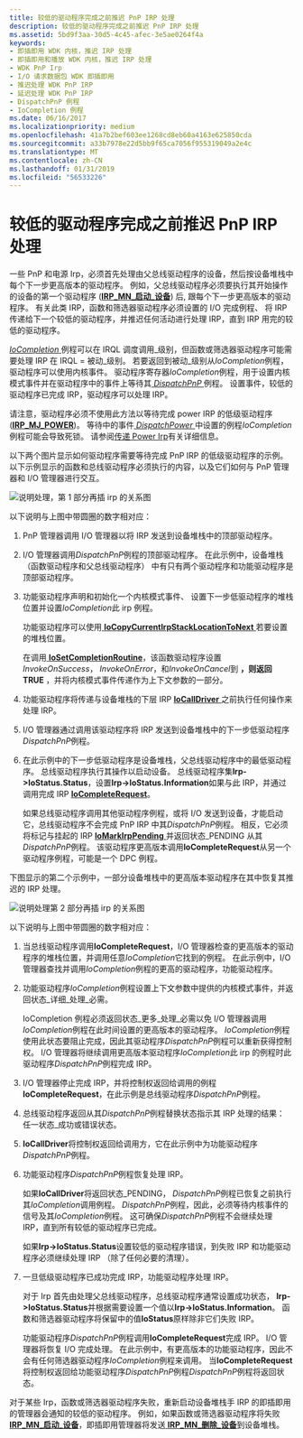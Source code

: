 ```yaml
---
title: 较低的驱动程序完成之前推迟 PnP IRP 处理
description: 较低的驱动程序完成之前推迟 PnP IRP 处理
ms.assetid: 5bd9f3aa-30d5-4c45-afec-3e5ae0264f4a
keywords:
- 即插即用 WDK 内核，推迟 IRP 处理
- 即插即用和播放 WDK 内核，推迟 IRP 处理
- WDK PnP Irp
- I/O 请求数据包 WDK 即插即用
- 推迟处理 WDK PnP IRP
- 延迟处理 WDK PnP IRP
- DispatchPnP 例程
- IoCompletion 例程
ms.date: 06/16/2017
ms.localizationpriority: medium
ms.openlocfilehash: 41a7b2bef603ee1268cd8eb60a4163e625850cda
ms.sourcegitcommit: a33b7978e22d5bb9f65ca7056f955319049a2e4c
ms.translationtype: MT
ms.contentlocale: zh-CN
ms.lasthandoff: 01/31/2019
ms.locfileid: "56533226"
---
```

# <a name="postponing-pnp-irp-processing-until-lower-drivers-finish"></a>较低的驱动程序完成之前推迟 PnP IRP 处理





一些 PnP 和电源 Irp，必须首先处理由父总线驱动程序的设备，然后按设备堆栈中每个下一步更高版本的驱动程序。 例如，父总线驱动程序必须要执行其开始操作的设备的第一个驱动程序 ([**IRP\_MN\_启动\_设备**](https://msdn.microsoft.com/library/windows/hardware/ff551749)) 后, 跟每个下一步更高版本的驱动程序。 有关此类 IRP，函数和筛选器驱动程序必须设置的 I/O 完成例程、 将 IRP 传递给下一个较低的驱动程序，并推迟任何活动进行处理 IRP，直到 IRP 用完的较低的驱动程序。

[ *IoCompletion* ](https://msdn.microsoft.com/library/windows/hardware/ff548354)例程可以在 IRQL 调度调用\_级别，但函数或筛选器驱动程序可能需要处理 IRP 在 IRQL = 被动\_级别。 若要返回到被动\_级别从*IoCompletion*例程，驱动程序可以使用内核事件。 驱动程序寄存器*IoCompletion*例程，用于设置内核模式事件并在驱动程序中的事件上等待其[ *DispatchPnP* ](https://docs.microsoft.com/windows-hardware/drivers/ddi/content/wdm/nc-wdm-driver_dispatch)例程。 设置事件，较低的驱动程序已完成 IRP，驱动程序可以处理 IRP。

请注意，驱动程序必须不使用此方法以等待完成 power IRP 的低级驱动程序 ([**IRP\_MJ\_POWER**](https://msdn.microsoft.com/library/windows/hardware/ff550784))。 等待中的事件[ *DispatchPower* ](https://docs.microsoft.com/windows-hardware/drivers/ddi/content/wdm/nc-wdm-driver_dispatch)中设置的例程*IoCompletion*例程可能会导致死锁。 请参阅[传递 Power Irp](passing-power-irps.md)有关详细信息。

以下两个图片显示如何驱动程序需要等待完成 PnP IRP 的低级驱动程序的示例。 以下示例显示的函数和总线驱动程序必须执行的内容，以及它们如何与 PnP 管理器和 I/O 管理器进行交互。

![说明处理，第 1 部分再插 irp 的关系图](images/delay1.png)

以下说明与上图中带圆圈的数字相对应：

1.  PnP 管理器调用 I/O 管理器以将 IRP 发送到设备堆栈中的顶部驱动程序。

2.  I/O 管理器调用*DispatchPnP*例程的顶部驱动程序。 在此示例中，设备堆栈 （函数驱动程序和父总线驱动程序） 中有只有两个驱动程序和功能驱动程序是顶部驱动程序。

3.  功能驱动程序声明和初始化一个内核模式事件、 设置下一步低驱动程序的堆栈位置并设置*IoCompletion*此 irp 例程。

    功能驱动程序可以使用[ **IoCopyCurrentIrpStackLocationToNext** ](https://msdn.microsoft.com/library/windows/hardware/ff548387)若要设置的堆栈位置。

    在调用[ **IoSetCompletionRoutine**](https://msdn.microsoft.com/library/windows/hardware/ff549679)，该函数驱动程序设置*InvokeOnSuccess*， *InvokeOnError*，和*InvokeOnCancel*到 **，则返回 TRUE** ，并将内核模式事件传递作为上下文参数的一部分。

4.  功能驱动程序将传递与设备堆栈的下层 IRP [ **IoCallDriver** ](https://msdn.microsoft.com/library/windows/hardware/ff548336)之前执行任何操作来处理 IRP。

5.  I/O 管理器通过调用该驱动程序将 IRP 发送到设备堆栈中的下一步低驱动程序*DispatchPnP*例程。

6.  在此示例中的下一步低驱动程序是设备堆栈，父总线驱动程序中的最低驱动程序。 总线驱动程序执行其操作以启动设备。 总线驱动程序集**Irp-&gt;IoStatus.Status**，设置**Irp-&gt;IoStatus.Information**如果与此 IRP，并通过调用完成 IRP [ **IoCompleteRequest**](https://msdn.microsoft.com/library/windows/hardware/ff548343)。

    如果总线驱动程序调用其他驱动程序例程，或将 I/O 发送到设备，才能启动它，总线驱动程序不会完成 PnP IRP 中其*DispatchPnP*例程。 相反，它必须将标记与挂起的 IRP [ **IoMarkIrpPending** ](https://msdn.microsoft.com/library/windows/hardware/ff549422)并返回状态\_PENDING 从其*DispatchPnP*例程。 该驱动程序更高版本调用**IoCompleteRequest**从另一个驱动程序例程，可能是一个 DPC 例程。

下图显示的第二个示例中，一部分设备堆栈中的更高版本驱动程序在其中恢复其推迟的 IRP 处理。

![说明处理第 2 部分再插 irp 的关系图](images/delay2.png)

以下说明与上图中带圆圈的数字相对应：

1.  当总线驱动程序调用**IoCompleteRequest**，I/O 管理器检查的更高版本的驱动程序的堆栈位置，并调用任意*IoCompletion*它找到的例程。 在此示例中，I/O 管理器查找并调用*IoCompletion*例程的更高的驱动程序，功能驱动程序。

2.  功能驱动程序*IoCompletion*例程设置上下文参数中提供的内核模式事件，并返回状态\_详细\_处理\_必需。

    IoCompletion 例程必须返回状态\_更多\_处理\_必需以免 I/O 管理器调用*IoCompletion*例程在此时间设置的更高版本的驱动程序。 *IoCompletion*例程使用此状态要阻止完成，因此其驱动程序*DispatchPnP*例程可以重新获得控制权。 I/O 管理器将继续调用更高版本驱动程序*IoCompletion*此 irp 的例程时此驱动程序*DispatchPnP*例程完成 IRP。

3.  I/O 管理器停止完成 IRP，并将控制权返回给调用的例程**IoCompleteRequest**，在此示例是总线驱动程序*DispatchPnP*例程。

4.  总线驱动程序返回从其*DispatchPnP*例程替换状态指示其 IRP 处理的结果： 任一状态\_成功或错误状态。

5.  **IoCallDriver**将控制权返回给调用方，它在此示例中为功能驱动程序*DispatchPnP*例程。

6.  功能驱动程序*DispatchPnP*例程恢复处理 IRP。

    如果**IoCallDriver**将返回状态\_PENDING， *DispatchPnP*例程已恢复之前执行其*IoCompletion*调用例程。 *DispatchPnP*例程，因此，必须等待内核事件的信号及其*IoCompletion*例程。 这可确保*DispatchPnP*例程不会继续处理 IRP，直到所有较低的驱动程序已完成。

    如果**Irp-&gt;IoStatus.Status**设置较低的驱动程序错误，到失败 IRP 和功能驱动程序必须继续处理 IRP （除了任何必要的清理）。

7.  一旦低级驱动程序已成功完成 IRP，功能驱动程序处理 IRP。

    对于 Irp 首先由处理父总线驱动程序，总线驱动程序通常设置成功状态， **Irp-&gt;IoStatus.Status**并根据需要设置一个值以**Irp-&gt;IoStatus.Information**。 函数和筛选器驱动程序将保留中的值**IoStatus**原样除非它们失败 IRP。

    功能驱动程序*DispatchPnP*例程调用**IoCompleteRequest**完成 IRP。 I/O 管理器将恢复 I/O 完成处理。 在此示例中，有更高版本的功能驱动程序，因此不会有任何筛选器驱动程序*IoCompletion*例程来调用。 当**IoCompleteRequest**将控制权返回给功能驱动程序*DispatchPnP*例程*DispatchPnP*例程将返回状态。

对于某些 Irp，函数或筛选器驱动程序失败，重新启动设备堆栈手 IRP 的即插即用的管理器会通知的较低的驱动程序。 例如，如果函数或筛选器驱动程序将失败[ **IRP\_MN\_启动\_设备**](https://msdn.microsoft.com/library/windows/hardware/ff551749)，即插即用管理器将发送[ **IRP\_MN\_删除\_设备**](https://msdn.microsoft.com/library/windows/hardware/ff551738)到设备堆栈。

 

 




